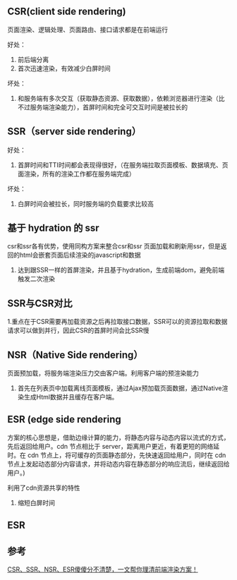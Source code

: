 ## CSR(client side rendering)
页面渲染、逻辑处理、页面路由、接口请求都是在前端运行

好处：
1. 前后端分离
2. 首次迅速渲染，有效减少白屏时间

坏处：
1. 和服务端有多次交互（获取静态资源、获取数据），依赖浏览器进行渲染（比不过服务端渲染能力），首屏时间和完全可交互时间是被拉长的

## SSR（server side rendering）
好处：
1. 首屏时间和TTI时间都会表现得很好，（在服务端拉取页面模板、数据填充、页面渲染，所有的渲染工作都在服务端完成）

坏处：
1. 白屏时间会被拉长，同时服务端的负载要求比较高

## 基于 hydration 的 ssr
csr和ssr各有优势，使用同构方案来整合csr和ssr
页面加载和刷新用ssr，但是返回的html会嵌套页面后续渲染的javascript和数据
1. 达到跟SSR一样的首屏渲染，并且基于hydration，生成前端dom，避免前端触发二次渲染

## SSR与CSR对比
1.重点在于CSR需要再加载资源之后再拉取接口数据，SSR可以的资源拉取和数据请求可以做到并行，因此CSR的首屏时间会比SSR慢

## NSR（Native Side rendering）
页面预加载，将服务端渲染压力交由客户端。利用客户端的预渲染能力
1. 首先在列表页中加载离线页面模板，通过Ajax预加载页面数据，通过Native渲染生成Html数据并且缓存在客户端。

## ESR (edge side rendering
方案的核心思想是，借助边缘计算的能力，将静态内容与动态内容以流式的方式，先后返回给用户。cdn 节点相比于 server，距离用户更近，有着更短的网络延时。在 cdn 节点上，将可缓存的页面静态部分，先快速返回给用户，同时在 cdn 节点上发起动态部分内容请求，并将动态内容在静态部分的响应流后，继续返回给用户。)

利用了cdn资源共享的特性


1. 缩短白屏时间


## ESR
## 参考
[CSR、SSR、NSR、ESR傻傻分不清楚，一文帮你理清前端渲染方案！](https://blog.csdn.net/weixin_39843414/article/details/107679053) 
